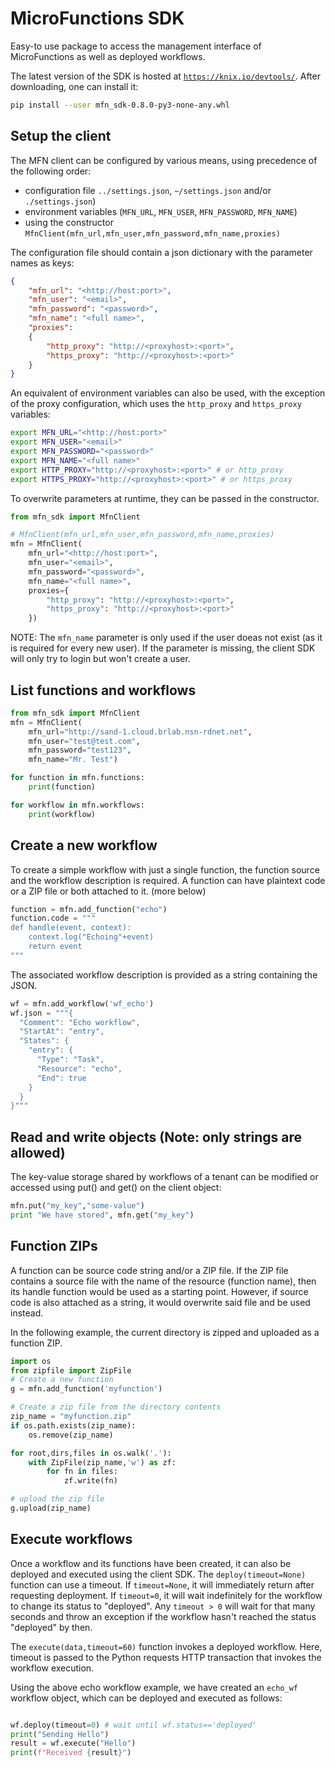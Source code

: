 <!--
   Copyright 2020 The KNIX Authors

   Licensed under the Apache License, Version 2.0 (the "License");
   you may not use this file except in compliance with the License.
   You may obtain a copy of the License at

       http://www.apache.org/licenses/LICENSE-2.0

   Unless required by applicable law or agreed to in writing, software
   distributed under the License is distributed on an "AS IS" BASIS,
   WITHOUT WARRANTIES OR CONDITIONS OF ANY KIND, either express or implied.
   See the License for the specific language governing permissions and
   limitations under the License.
-->
# MicroFunctions SDK

Easy-to use package to access the management interface of MicroFunctions as well as
deployed workflows.

The latest version of the SDK is hosted at [`https://knix.io/devtools/`](https://knix.io/devtools/).
After downloading, one can install it:
``` sh
pip install --user mfn_sdk-0.8.0-py3-none-any.whl
```

## Setup the client

The MFN client can be configured by various means, using precedence of the following order:
* configuration file `../settings.json`, `~/settings.json` and/or `./settings.json`)
* environment variables (`MFN_URL`, `MFN_USER`, `MFN_PASSWORD`, `MFN_NAME`)
* using the constructor `MfnClient(mfn_url,mfn_user,mfn_password,mfn_name,proxies)`

The configuration file should contain a json dictionary with the parameter names as keys:

``` json
{
    "mfn_url": "<http://host:port>",
    "mfn_user": "<email>",
    "mfn_password": "<password>",
    "mfn_name": "<full name>",
    "proxies":
    {
        "http_proxy": "http://<proxyhost>:<port>",
        "https_proxy": "http://<proxyhost>:<port>"
    }
}
```

An equivalent of environment variables can also be used, with the exception of the proxy configuration, which uses the `http_proxy` and `https_proxy` variables:
``` sh
export MFN_URL="<http://host:port>"
export MFN_USER="<email>"
export MFN_PASSWORD="<password>"
export MFN_NAME="<full name>"
export HTTP_PROXY="http://<proxyhost>:<port>" # or http_proxy
export HTTPS_PROXY="http://<proxyhost>:<port>" # or https_proxy
```

To overwrite parameters at runtime, they can be passed in the constructor.
``` py
from mfn_sdk import MfnClient

# MfnClient(mfn_url,mfn_user,mfn_password,mfn_name,proxies)
mfn = MfnClient(
    mfn_url="<http://host:port>",
    mfn_user="<email>",
    mfn_password="<password>",
    mfn_name="<full name>",
    proxies={
        "http_proxy": "http://<proxyhost>:<port>",
        "https_proxy": "http://<proxyhost>:<port>"
    })
```

NOTE: The `mfn_name` parameter is only used if the user doeas not exist (as it is required for every new user). If the parameter is missing, the client SDK will only try to login but won't create a user.

## List functions and workflows

``` py
from mfn_sdk import MfnClient
mfn = MfnClient(
    mfn_url="http://sand-1.cloud.brlab.nsn-rdnet.net",
    mfn_user="test@test.com",
    mfn_password="test123",
    mfn_name="Mr. Test")

for function in mfn.functions:
    print(function)

for workflow in mfn.workflows:
    print(workflow)
```

## Create a new workflow

To create a simple workflow with just a single function, the function source and the workflow description is required.
A function can have plaintext code or a ZIP file or both attached to it. (more below)

``` py
function = mfn.add_function("echo")
function.code = """
def handle(event, context):
    context.log("Echoing"+event)
    return event
"""
```

The associated workflow description is provided as a string containing the JSON.

``` py
wf = mfn.add_workflow('wf_echo')
wf.json = """{
  "Comment": "Echo workflow",
  "StartAt": "entry",
  "States": {
    "entry": {
      "Type": "Task",
      "Resource": "echo",
      "End": true
    }
  }
}"""
```

## Read and write objects (Note: only strings are allowed)

The key-value storage shared by workflows of a tenant can be modified or accessed using put() and get() on the client object:

```py
mfn.put("my_key","some-value")
print "We have stored", mfn.get("my_key")
```

## Function ZIPs

A function can be source code string and/or a ZIP file. If the ZIP file contains a source file with the name of the resource (function name), then its handle function would be used as a starting point.
However, if source code is also attached as a string, it would overwrite said file and be used instead.

In the following example, the current directory is zipped and uploaded as a function ZIP.

``` py
import os
from zipfile import ZipFile
# Create a new function
g = mfn.add_function('myfunction')

# Create a zip file from the directory contents
zip_name = "myfunction.zip"
if os.path.exists(zip_name):
    os.remove(zip_name)

for root,dirs,files in os.walk('.'):
    with ZipFile(zip_name,'w') as zf:
        for fn in files:
            zf.write(fn)

# upload the zip file
g.upload(zip_name)
```

## Execute workflows

Once a workflow and its functions have been created, it can also be deployed and executed using the client SDK.
The `deploy(timeout=None)` function can use a timeout. If `timeout=None`, it will immediately return after requesting deployment. If `timeout=0`, it will wait indefinitely for the workflow to change its status to "deployed". Any `timeout > 0` will wait for that many seconds and throw an exception if the workflow hasn't reached the status "deployed" by then.

The `execute(data,timeout=60)` function invokes a deployed workflow. Here, timeout is passed to the Python requests HTTP transaction that invokes the workflow execution.

Using the above echo workflow example, we have created an `echo_wf` workflow object, which can be deployed and executed as follows:
``` py

wf.deploy(timeout=0) # wait until wf.status=='deployed'
print("Sending Hello")
result = wf.execute("Hello")
print(f"Received {result}")

```
